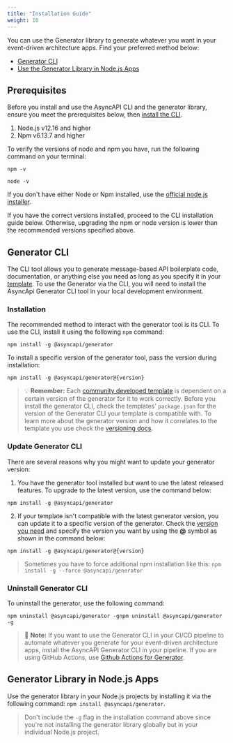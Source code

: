 ```yaml
---
title: "Installation Guide"
weight: 10
---
```


You can use the Generator library to generate whatever you want in your event-driven architecture apps. Find your preferred method below:
- [Generator CLI](#generator-cli)
- [Use the Generator Library in Node.js Apps](#2-use-the-generator-library-in-your-nodejs-apps)
  
## Prerequisites
Before you install and use the AsyncAPI CLI and the generator library, ensure you meet the prerequisites below, then [install the CLI](#installation).
1. Node.js v12.16 and higher
2. Npm v6.13.7 and higher
   
To verify the versions of node and npm you have, run the following command on your terminal:
```
npm -v
```
```
node -v
```

If you don't have either Node or Npm installed, use the [official node.js installer](https://nodejs.org/en/download/).

If you have the correct versions installed, proceed to the CLI installation guide below. Otherwise, upgrading the npm or node version is lower than the recommended versions specified above.

## Generator CLI
The CLI tool allows you to generate message-based API boilerplate code, documentation, or anything else you need as long as you specify it in your [template](template.md). To use the Generator via the CLI, you will need to install the AsyncApi Generator CLI tool in your local development environment.

### Installation

The recommended method to interact with the generator tool is its CLI. To use the CLI, install it  using the following `npm` command:
```
npm install -g @asyncapi/generator
```

To install a specific version of the generator tool, pass the version during installation:
```
npm install -g @asyncapi/generator@{version}
```
> :bulb: **Remember:** 
> Each [community developed template](https://github.com/search?q=topic%3Aasyncapi+topic%3Agenerator+topic%3Atemplate) is dependent on a certain version of the generator for it to work correctly. Before you install the generator CLI, check the templates' `package.json` for the version of the Generator CLI your template is compatible with. To learn more about the generator version and how it correlates to the template you use check the [versioning docs](versioning.md).

### Update Generator CLI
There are several reasons why you might want to update your generator version:
1. You have the generator tool installed but want to use the latest released features. To upgrade to the latest version, use the command below:
```
npm install -g @asyncapi/generator
```
2. If your template isn't compatible with the latest generator version, you can update it to a specific version of the generator. Check the [version you need](https://github.com/asyncapi/generator/releases) and specify the version you want by using the **@** symbol as shown in the command below:
```
npm install -g @asyncapi/generator@{version}
```
> Sometimes you have to force additional npm installation like this: `npm install -g --force @asyncapi/generator`

### Uninstall Generator CLI
To uninstall the generator, use the following command:
```
npm uninstall @asyncapi/generator -gnpm uninstall @asyncapi/generator -g
``` 

> :memo: **Note:**  If you want to use the Generator CLI in your CI/CD pipeline to automate whatever you generate for your event-driven architecture apps, install the AsyncAPI Generator CLI in your pipeline. If you are using GitHub Actions, use [Github Actions for Generator](https://github.com/marketplace/actions/generator-for-asyncapi-documents).

## Generator Library in Node.js Apps
Use the generator library in your Node.js projects by installing it via the following command: `npm install @asyncapi/generator`.

> Don't include the `-g` flag in the installation command above since you're not installing the generator library globally but in your individual Node.js project.
